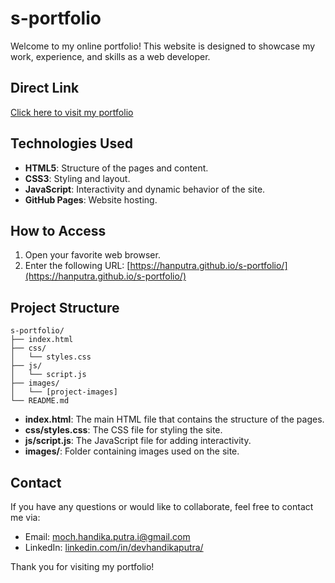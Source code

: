 # s-portfolio

Welcome to my online portfolio! This website is designed to showcase my work, experience, and skills as a web developer.

## Direct Link

[Click here to visit my portfolio](https://hanputra.github.io/s-portfolio/)

## Technologies Used

- **HTML5**: Structure of the pages and content.
- **CSS3**: Styling and layout.
- **JavaScript**: Interactivity and dynamic behavior of the site.
- **GitHub Pages**: Website hosting.

## How to Access

1. Open your favorite web browser.
2. Enter the following URL: [https://hanputra.github.io/s-portfolio/](https://hanputra.github.io/s-portfolio/)

## Project Structure

```
s-portfolio/
├── index.html
├── css/
│   └── styles.css
├── js/
│   └── script.js
├── images/
│   └── [project-images]
└── README.md
```

- **index.html**: The main HTML file that contains the structure of the pages.
- **css/styles.css**: The CSS file for styling the site.
- **js/script.js**: The JavaScript file for adding interactivity.
- **images/**: Folder containing images used on the site.

## Contact

If you have any questions or would like to collaborate, feel free to contact me via:

- Email: [moch.handika.putra.i@gmail.com](mailto:moch.handika.putra.i@gmail.com)
- LinkedIn: [linkedin.com/in/devhandikaputra/](https://www.linkedin.com/in/devhandikaputra/)

Thank you for visiting my portfolio!
